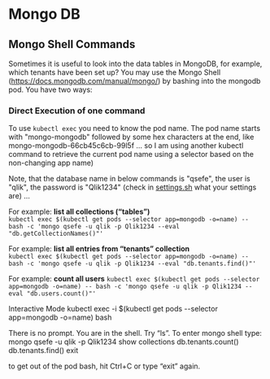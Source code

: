  # Mongo DB
 
## Mongo Shell Commands
Sometimes it is useful to look into the data tables in MongoDB, for example, which tenants have been set up? You may use the Mongo 
Shell (https://docs.mongodb.com/manual/mongo/) by bashing into the mongodb pod. You have two ways:

### Direct Execution of one command

To use `kubectl exec` you need to know the pod name. The pod name starts with "mongo-mongodb" followed by some hex characters at 
the end, like mongo-mongodb-66cb45c6cb-99l5f ... so I am using another kubectl command to retrieve the current pod name using a 
selector based on the non-changing app name)

Note, that the database name in below commands is "qsefe", the user is "qlik", the password is "Qlik1234" (check in [settings.sh](../settings.sh) what your settings are) ...

For example: **list all collections (“tables”)** <br/>
`kubectl exec $(kubectl get pods --selector app=mongodb -o=name) -- bash -c 'mongo qsefe -u qlik -p Qlik1234 --eval "db.getCollectionNames()"'`


For example: **list all entries from “tenants” collection** <br/>
`kubectl exec $(kubectl get pods --selector app=mongodb -o=name) -- bash -c 'mongo qsefe -u qlik -p Qlik1234 --eval "db.tenants.find()"'`

For example: **count all users**
`kubectl exec $(kubectl get pods --selector app=mongodb -o=name) -- bash -c 'mongo qsefe -u qlik -p Qlik1234 --eval "db.users.count()"'`

Interactive Mode
kubectl exec -i $(kubectl get pods --selector app=mongodb -o=name) bash

There is no prompt. You are in the shell. Try “ls”. To enter mongo shell type:
mongo qsefe -u qlik -p Qlik1234
show collections
db.tenants.count()
db.tenants.find()
exit

to get out of the pod bash, hit Ctrl+C or type “exit” again.
